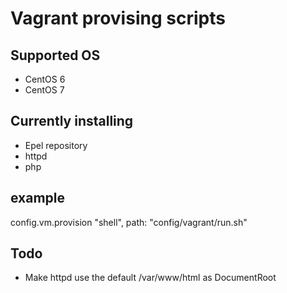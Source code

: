 Vagrant provising scripts
=========================

Supported OS
-------------------
- CentOS 6
- CentOS 7

Currently installing
--------------------
- Epel repository
- httpd
- php


example
-------
config.vm.provision "shell", path: "config/vagrant/run.sh"


Todo
----

- Make httpd use the default /var/www/html as DocumentRoot

